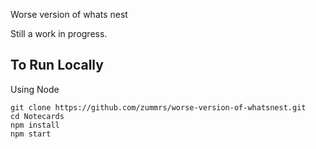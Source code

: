 Worse version of whats nest


Still a work in progress.

## To Run Locally
Using Node
```
git clone https://github.com/zummrs/worse-version-of-whatsnest.git
cd Notecards
npm install
npm start
```

